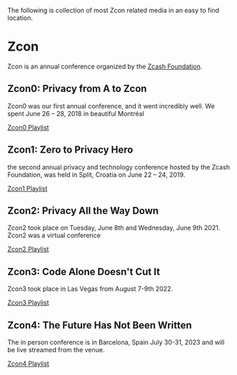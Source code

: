 The following is collection of most Zcon related media in an easy to find location.

# Zcon
Zcon is an annual conference organized by the [Zcash Foundation](https://zfnd.org/).

## Zcon0: Privacy from A to Zcon

Zcon0 was our first annual conference, and it went incredibly well. We spent June 26 – 28, 2018 in beautiful Montréal

[Zcon0 Playlist](https://www.youtube.com/playlist?list=PL40dyJ0UYTLK507afWUMgzUYeh-i4qQWS)


## Zcon1: Zero to Privacy Hero

the second annual privacy and technology conference hosted by the Zcash Foundation, was held in Split, Croatia on June 22 – 24, 2019.

[Zcon1 Playlist](https://www.youtube.com/playlist?list=PL40dyJ0UYTLLjPZaKjdhMoCNanb77_Ztj)

## Zcon2: Privacy All the Way Down

Zcon2 took place on Tuesday, June 8th and Wednesday, June 9th 2021. Zcon2 was a virtual conference

[Zcon2 Playlist](https://www.youtube.com/playlist?list=PL40dyJ0UYTLLa68H9ibpiSZqeevqKizg4)

## Zcon3: Code Alone Doesn't Cut It

Zcon3 took place in Las Vegas from August 7-9th 2022.

[Zcon3 Playlist](https://www.youtube.com/playlist?list=PL40dyJ0UYTLJm-Cl7ez3UXp8R4IuUNDfb)

## Zcon4: The Future Has Not Been Written

The in person conference is in Barcelona, Spain July 30-31, 2023 and will be live streamed from the venue. 

[Zcon4 Playlist](https://www.youtube.com/playlist?list=PL40dyJ0UYTLII7oQRQmNOFf0d2iKT35tL)
